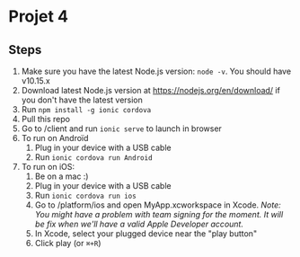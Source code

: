 # Projet 4

## Steps
1. Make sure you have the latest Node.js version: `node -v`. You should have v10.15.x
2. Download latest Node.js version at https://nodejs.org/en/download/ if you don't have the latest version
3. Run `npm install -g ionic cordova`
4. Pull this repo
5. Go to /client and run `ionic serve` to launch in browser
6. To run on Androïd
   1.  Plug in your device with a USB cable
   2.  Run `ionic cordova run Android`
7. To run on iOS:
   1. Be on a mac :)
   2. Plug in your device with a USB cable
   3. Run `ionic cordova run ios`
   4. Go to /platform/ios and open MyApp.xcworkspace in Xcode. 
   *Note: You might have a problem with team signing for the moment. It will be fix when we'll have a valid Apple Developer account.*
   5. In Xcode, select your plugged device near the "play button"
   6. Click play (or `⌘+R`)

